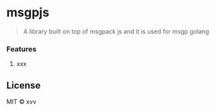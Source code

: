 # msgpjs

> A library built on top of msgpack js and it is used for msgp golang

### Features

1. xxx

## License

MIT © xvv
